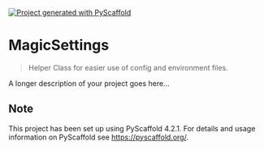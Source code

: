 <!-- These are examples of badges you might want to add to your README:
     please update the URLs accordingly

[![Built Status](https://api.cirrus-ci.com/github/<USER>/MagicSettings.svg?branch=main)](https://cirrus-ci.com/github/<USER>/MagicSettings)
[![ReadTheDocs](https://readthedocs.org/projects/MagicSettings/badge/?version=latest)](https://MagicSettings.readthedocs.io/en/stable/)
[![Coveralls](https://img.shields.io/coveralls/github/<USER>/MagicSettings/main.svg)](https://coveralls.io/r/<USER>/MagicSettings)
[![PyPI-Server](https://img.shields.io/pypi/v/MagicSettings.svg)](https://pypi.org/project/MagicSettings/)
[![Conda-Forge](https://img.shields.io/conda/vn/conda-forge/MagicSettings.svg)](https://anaconda.org/conda-forge/MagicSettings)
[![Monthly Downloads](https://pepy.tech/badge/MagicSettings/month)](https://pepy.tech/project/MagicSettings)
[![Twitter](https://img.shields.io/twitter/url/http/shields.io.svg?style=social&label=Twitter)](https://twitter.com/MagicSettings)
-->

[![Project generated with PyScaffold](https://img.shields.io/badge/-PyScaffold-005CA0?logo=pyscaffold)](https://pyscaffold.org/)

# MagicSettings

> Helper Class for easier use of config and environment files.

A longer description of your project goes here...


<!-- pyscaffold-notes -->

## Note

This project has been set up using PyScaffold 4.2.1. For details and usage
information on PyScaffold see https://pyscaffold.org/.

